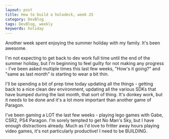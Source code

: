 ```yaml
---
layout: post
title: How to build a holodeck, week 25
category: DevBlog
tags: DevBlog, weekly
keywords: holiday   
---
```


Another week spent enjoying the summer holiday with my family. It's been awesome.

I'm not expecting to get back to dev work full time until the end of the summer holiday, but
I'm beginning to feel guilty for not making any progress - I've been asked multiple times
this last few weeks, "How's it going?" and "same as last month" is starting to wear a bit thin.

I'll be spending a bit of prep time today updating all the things - getting back to a nice
clean dev environment, updating all the various SDKs that have bumped during the last month,
that sort of thing. It's donkey work, but it needs to be done and it's a lot more important
than another game of Paragon.

I've been gaming a LOT the last few weeks - playing lego games with Gabe, CSR2, PS4 Paragon.
I'm sorely tempted to get No Man's Sky, but I have enough distractions already. Much as I'd love
to fritter away hours playing video games, it's not particularly productive! I need to be
BUILDING.


